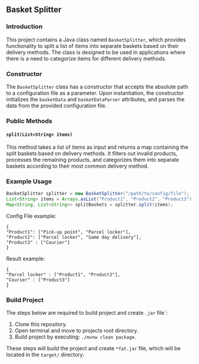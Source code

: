 ## Basket Splitter

### Introduction

This project contains a Java class named `BasketSplitter`, which provides functionality to split a list of items into separate baskets based on their delivery methods. The class is designed to be used in applications where there is a need to categorize items for different delivery methods.

### Constructor

The `BasketSplitter` class has a constructor that accepts the absolute path to a configuration file as a parameter. Upon instantiation, the constructor initializes the `basketData` and `basketDataParser` attributes, and parses the data from the provided configuration file.

### Public Methods

#### `split(List<String> items)`

This method takes a list of items as input and returns a map containing the split baskets based on delivery methods. It filters out invalid products, processes the remaining products, and categorizes them into separate baskets according to their most common delivery method.

### Example Usage

```java
BasketSplitter splitter = new BasketSplitter("/path/to/config/file");
List<String> items = Arrays.asList("Product1", "Product2", "Product3");
Map<String, List<String>> splitBaskets = splitter.split(items);
```

Config File example:

```
{
"Product1": ["Pick-up point", "Parcel locker"],
"Product2": ["Parcel locker", "Same day delivery"],
"Product3" : ["Courier"]
}
```

Result example:

```
{
"Parcel locker" : ["Product1", "Product2"],
"Courier" : ["Product3"]
}
```

### Build Project

The steps below are required to build project and create `.jar` file`:

1. Clone this repository.
2. Open terminal and move to projects root directory.
3. Build project by executing: `./mvnw clean package`.

These steps will build the project and create `*fat.jar` file, which will be located
in the `target/` directory.
